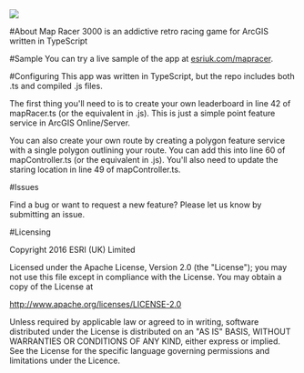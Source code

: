 <img src="https://raw.githubusercontent.com/EsriUK/map-racer/master/code/img/logo.png">

#About
Map Racer 3000 is an addictive retro racing game for ArcGIS written in TypeScript 

#Sample
You can try a live sample of the app at [esriuk.com/mapracer](http://esriuk.com/mapracer).

#Configuring
This app was written in TypeScript, but the repo includes both .ts and compiled .js files. 

The first thing you'll need to is to create your own leaderboard in line 42 of mapRacer.ts (or the equivalent in .js). This is just a simple point feature service in ArcGIS Online/Server.

You can also create your own route by creating a polygon feature service with a single polygon outlining your route. You can add this into line 60 of mapController.ts (or the equivalent in .js). You'll also need to update the staring location in line 49 of mapController.ts.

#Issues

Find a bug or want to request a new feature? Please let us know by submitting an issue.

#Licensing

Copyright 2016 ESRI (UK) Limited

Licensed under the Apache License, Version 2.0 (the "License"); you may not use this file except in compliance with the License. You may obtain a copy of the License at

http://www.apache.org/licenses/LICENSE-2.0

Unless required by applicable law or agreed to in writing, software distributed under the License is distributed on an "AS IS" BASIS, WITHOUT WARRANTIES OR CONDITIONS OF ANY KIND, either express or implied. See the License for the specific language governing permissions and limitations under the Licence.